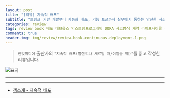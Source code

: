 ```yaml
---  
layout: post  
title: "[리뷰] 지속적 배포"  
subtitle: "트렁크 기반 개발부터 자동화 배포, 기능 토글까지 실무에서 통하는 안전한 시스템 구축 가이드"  
categories: review  
tags: review book 배포 데브옵스 익스트림프로그래밍 DORA 사고방식 계약 라이프사이클 신뢰 최소요건 인지부하 도전과제    
comments: true  
header-img: img/review/review-book-continuous-deployment-1.png
---  
```

  
> `한빛미디어` 출판사의 `"지속적 배포(발렌티나 세르빌 저/이일웅 역)"`를 읽고 작성한 리뷰입니다.  

![표지](https://theorydb.github.io/assets/img/review/review-book-continuous-deployment-1.png)  

---

>   



---

* [책소개 - 지속적 배포](https://www.yes24.com/product/goods/149609029)

